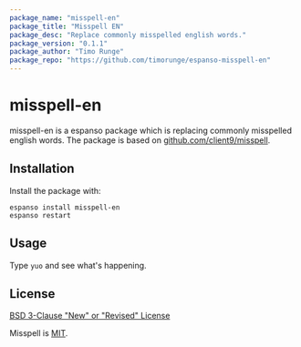 ```yaml
---
package_name: "misspell-en"
package_title: "Misspell EN"
package_desc: "Replace commonly misspelled english words."
package_version: "0.1.1"
package_author: "Timo Runge"
package_repo: "https://github.com/timorunge/espanso-misspell-en"
---
```

# misspell-en

misspell-en is a espanso package which is replacing commonly misspelled english words.
The package is based on [github.com/client9/misspell](https://github.com/client9/misspell).

## Installation

Install the package with:

```
espanso install misspell-en
espanso restart
```

## Usage

Type `yuo` and see what's happening.

## License

[BSD 3-Clause "New" or "Revised" License](LICENSE)

Misspell is [MIT](https://github.com/client9/misspell/blob/master/LICENSE).